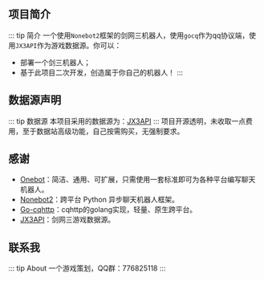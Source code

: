 ## 项目简介
::: tip 简介
一个使用``Nonebot2``框架的剑网三机器人，使用``gocq``作为qq协议端，使用``JX3API``作为游戏数据源。你可以：
- 部署一个剑三机器人；
- 基于此项目二次开发，创造属于你自己的机器人！
:::
## 数据源声明
::: tip 数据源
本项目采用的数据源为：[JX3API](https://www.jx3api.com/)
:::
项目开源透明，未收取一点费用，至于数据站高级功能，自己按需购买，无强制要求。
## 感谢
- [Onebot](https://onebot.dev/)：简洁、通用、可扩展，只需使用一套标准即可为各种平台编写聊天机器人。
- [Nonebot2](https://github.com/nonebot/nonebot2)：跨平台 Python 异步聊天机器人框架。
- [Go-cqhttp](https://github.com/Mrs4s/go-cqhttp)：cqhttp的golang实现，轻量、原生跨平台。
- [JX3API](https://www.jx3api.com)：剑网三游戏数据源。
## 联系我
::: tip About
一个游戏策划，QQ群：776825118
:::
